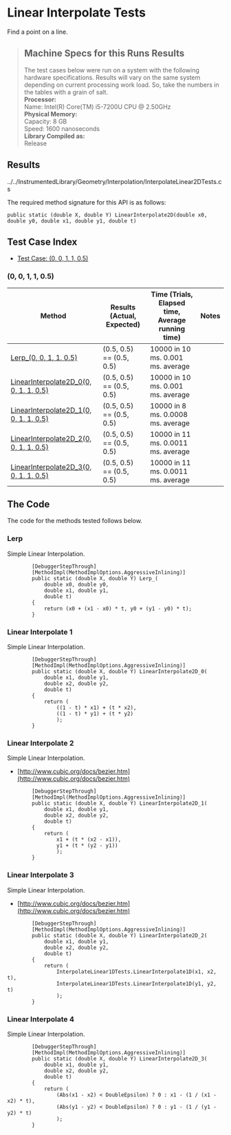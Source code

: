 # Linear Interpolate Tests

Find a point on a line.

> ## Machine Specs for this Runs Results
> The test cases below were run on a system with the following hardware specifications. Results will vary on the same system depending on current processing work load. So, take the numbers in the tables with a grain of salt.  
> **Processor:**  
> Name: Intel(R) Core(TM) i5-7200U CPU @ 2.50GHz  
  > **Physical Memory:**  
> Capacity: 8 GB  
> Speed: 1600 nanoseconds  
  > **Library Compiled as:**  
> Release  

## Results

../../InstrumentedLibrary/Geometry/Interpolation/InterpolateLinear2DTests.cs

The required method signature for this API is as follows:

```CSharp
public static (double X, double Y) LinearInterpolate2D(double x0, double y0, double x1, double y1, double t)
```

## Test Case Index

- [Test Case: (0, 0, 1, 1, 0.5)](#0,-0,-1,-1,-0.5)

### (0, 0, 1, 1, 0.5)

| Method | Results (Actual, Expected) | Time (Trials, Elapsed time, Average running time) | Notes |
|---|---|---|---|
| [Lerp_(0, 0, 1, 1, 0.5)](#Lerp) | (0.5, 0.5) == (0.5, 0.5) | 10000 in 10 ms. 0.001 ms. average |  |
| [LinearInterpolate2D_0(0, 0, 1, 1, 0.5)](#Linear-Interpolate-1) | (0.5, 0.5) == (0.5, 0.5) | 10000 in 10 ms. 0.001 ms. average |  |
| [LinearInterpolate2D_1(0, 0, 1, 1, 0.5)](#Linear-Interpolate-2) | (0.5, 0.5) == (0.5, 0.5) | 10000 in 8 ms. 0.0008 ms. average |  |
| [LinearInterpolate2D_2(0, 0, 1, 1, 0.5)](#Linear-Interpolate-3) | (0.5, 0.5) == (0.5, 0.5) | 10000 in 11 ms. 0.0011 ms. average |  |
| [LinearInterpolate2D_3(0, 0, 1, 1, 0.5)](#Linear-Interpolate-4) | (0.5, 0.5) == (0.5, 0.5) | 10000 in 11 ms. 0.0011 ms. average |  |

## The Code

The code for the methods tested follows below.

### Lerp

Simple Linear Interpolation.  

```CSharp
        [DebuggerStepThrough]
        [MethodImpl(MethodImplOptions.AggressiveInlining)]
        public static (double X, double Y) Lerp_(
            double x0, double y0,
            double x1, double y1,
            double t)
        {
            return (x0 + (x1 - x0) * t, y0 + (y1 - y0) * t);
        }
```

### Linear Interpolate 1

Simple Linear Interpolation.  

```CSharp
        [DebuggerStepThrough]
        [MethodImpl(MethodImplOptions.AggressiveInlining)]
        public static (double X, double Y) LinearInterpolate2D_0(
            double x1, double y1,
            double x2, double y2,
            double t)
        {
            return (
                ((1 - t) * x1) + (t * x2),
                ((1 - t) * y1) + (t * y2)
                );
        }
```

### Linear Interpolate 2

Simple Linear Interpolation.  
- [http://www.cubic.org/docs/bezier.htm](http://www.cubic.org/docs/bezier.htm)

```CSharp
        [DebuggerStepThrough]
        [MethodImpl(MethodImplOptions.AggressiveInlining)]
        public static (double X, double Y) LinearInterpolate2D_1(
            double x1, double y1,
            double x2, double y2,
            double t)
        {
            return (
                x1 + (t * (x2 - x1)),
                y1 + (t * (y2 - y1))
                );
        }
```

### Linear Interpolate 3

Simple Linear Interpolation.  
- [http://www.cubic.org/docs/bezier.htm](http://www.cubic.org/docs/bezier.htm)

```CSharp
        [DebuggerStepThrough]
        [MethodImpl(MethodImplOptions.AggressiveInlining)]
        public static (double X, double Y) LinearInterpolate2D_2(
            double x1, double y1,
            double x2, double y2,
            double t)
        {
            return (
                InterpolateLinear1DTests.LinearInterpolate1D(x1, x2, t),
                InterpolateLinear1DTests.LinearInterpolate1D(y1, y2, t)
                );
        }
```

### Linear Interpolate 4

Simple Linear Interpolation.  

```CSharp
        [DebuggerStepThrough]
        [MethodImpl(MethodImplOptions.AggressiveInlining)]
        public static (double X, double Y) LinearInterpolate2D_3(
            double x1, double y1,
            double x2, double y2,
            double t)
        {
            return (
                (Abs(x1 - x2) < DoubleEpsilon) ? 0 : x1 - (1 / (x1 - x2) * t),
                (Abs(y1 - y2) < DoubleEpsilon) ? 0 : y1 - (1 / (y1 - y2) * t)
                );
        }
```

